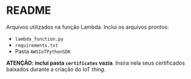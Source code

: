 

# README
Arquivos utilizados na função Lambda. Inclui os arquivos prontos:

- `lambda_function.py`
- `requirements.txt`
- Pasta `AWSIoTPythonSDK`

**ATENÇÃO: inclui pasta `certificates` vazia**. Insira nela seus certificados baixados durante a criação do IoT _thing_.
